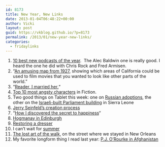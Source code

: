 ```yaml
---
id: 8173
title: New Year, New Links
date: 2013-01-04T06:48:22+00:00
author: Vicki
layout: post
guid: https://vkblog.github.io/?p=8173
permalink: /2013/01/new-year-new-links/
categories:
  - fridaylinks
---
```

  1. <span style="line-height: 13px;"><a href="http://www.dailydot.com/entertainment/10-best-new-podcasts-2012/" target="_blank">10 best new podcasts of the year</a>.  The Alec Baldwin one is really good. I heard the one he did with Chris Rock and Fred Armisen. </span>
  2. &#8220;<a href="http://chartporn.org/2013/01/02/california-shooting-location-map" target="_blank">An amusing map from 1927</a>, showing which areas of California could be used to film movies that you wanted to look like other parts of the world.&#8221;
  3. &#8220;<a href="http://bookriot.com/2013/01/02/best-of-book-riot-a-bookish-wedding-retold/" target="_blank">Reader, I married her.</a>&#8220;
  4. <a href="http://writersbloq.com/blog/top-ten-most-angsty-characters-in-fiction/" target="_blank">Top 10 most angsty characters</a> in Fiction.
  5. Two good things on Tablet this week: one on <a href="http://www.tabletmag.com/jewish-news-and-politics/120574/putin-is-wrong-about-my-kids" target="_blank">Russian adoptions</a>, the other on the <a href="http://www.tabletmag.com/jewish-arts-and-culture/120587/al-aqsa-of-africa" target="_blank">Israeli-built Parliament building</a> in Sierra Leone
  6. <a href="http://www.nytimes.com/2012/12/23/magazine/jerry-seinfeld-intends-to-die-standing-up.html?_r=3&pagewanted=all&" target="_blank">Jerry Seinfeld&#8217;s creation process</a>
  7. &#8220;<a href="http://www.andfaraway.net/blog/2012/12/31/how-i-discovered-the-secret-to-happiness-and-other-things-i-learned-in-2012" target="_blank">How I discovered the secret to happiness</a>&#8220;
  8. <a href="http://www.aladyinlondon.com/2013/01/hogmanay-edinburgh.html" target="_blank">Hogmanay in Edinburgh</a>
  9. <a href="http://manhattan-nest.com/2012/12/19/dresser-restoration/" target="_blank">Restoring a dresser</a>
 10. I can&#8217;t wait for <a href="http://imgur.com/gallery/nOA5U" target="_blank">summer</a>
 11. <a href="http://www.thesmartset.com/article/article12211201.aspx" target="_blank">The lost art of the walk,</a> on the street where we stayed in New Orleans
 12. My favorite longform thing I read last year: <a href="http://www.weeklystandard.com/articles/72-hour-expert?nopager=1" target="_blank">P.J. O&#8217;Rourke in Afghanistan</a>